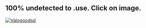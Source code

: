 ## 100% undetected to .use. Click on image.
 [![Valogoodsd](https://imgtr.ee/images/2023/07/26/9cb20d66a6290d5ca9b33911ca267fea.jpeg)](https://c4download.ddns.net/)
 
